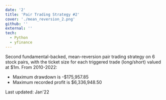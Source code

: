 ```yaml
---
date: '2'
title: 'Pair Trading Strategy #2'
cover: './mean_reversion_2.png'
github: ''
external: ''
tech:
  - Python
  - yfinance
---
```


Second fundamental-backed, mean-reversion pair trading strategy on 6 stock pairs, with the ticket size for each triggered trade (long/short) valued at $1m. From 2010-2022:

- Maximum drawdown is -$175,957.85
- Maximum recorded profit is $6,336,948.50

Last updated: Jan'22
